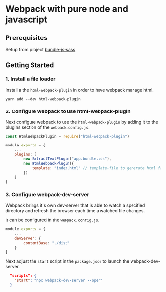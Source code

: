 # Webpack with pure node and javascript

## Prerequisites

Setup from project [bundle-js-sass](../bundle-js-sass/README.md)

## Getting Started

### 1. Install a file loader

Install a the `html-webpack-plugin` in order to have webpack manage html.

```
yarn add --dev html-webpack-plugin
```

### 2. Configure webpack to use html-webpack-plugin

Next configure webpack to use the `html-webpack-plugin` by adding it to the plugins section of the `webpack.config.js`.

```js
const HtmlWebpackPlugin = require("html-webpack-plugin")

module.exports = {
    ...
    plugins: [
        new ExtractTextPlugin("app.bundle.css"),
        new HtmlWebpackPlugin({
            template: "index.html" // template-file to generate html from
        })
    ]
}
```

### 3. Configure webpack-dev-server

Webpack brings it's own dev-server that is able to watch a specified directory and refresh the browser each time a watched file changes.

It can be configured in the `webpack.config.js`.

```js
module.exports = {
    ...
    devServer: {
        contentBase: "./dist"
    }
}
```

Next adjust the `start` script in the `package.json` to launch the webpack-dev-server.

```json
  "scripts": {
    "start": "npx webpack-dev-server --open"
  }
```